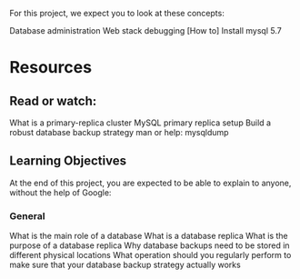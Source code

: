 For this project, we expect you to look at these concepts:

Database administration
Web stack debugging
[How to] Install mysql 5.7
# Resources
## Read or watch:

What is a primary-replica cluster
MySQL primary replica setup
Build a robust database backup strategy
man or help:
mysqldump

## Learning Objectives
At the end of this project, you are expected to be able to explain to anyone, without the help of Google:

### General
What is the main role of a database
What is a database replica
What is the purpose of a database replica
Why database backups need to be stored in different physical locations
What operation should you regularly perform to make sure that your database backup strategy actually works
